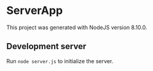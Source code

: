 # ServerApp

This project was generated with NodeJS version 8.10.0.

## Development server

Run `node server.js` to initialize the server.
